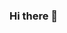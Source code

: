 ### Hi there 👋

<!--
**Joaorm7/Joaorm7** is a ✨ _special_ ✨ repository because its `README.md` (this file) appears on your GitHub profile.

Here are some ideas to get you started:
- 💻 Estudante De Engenharia De Software na [UNIFIL](https://www.unifil.br)
- 🔭 I’m currently working on ...
- 🌱 I’m currently learning ...
- 👯 I’m looking to collaborate on ...
- 🤔 I’m looking for help with ...
- 💬 Ask me about ...
- 📫 How to reach me: ...
- 😄 Pronouns: ...
- ⚡ Fun fact: ...
-->
